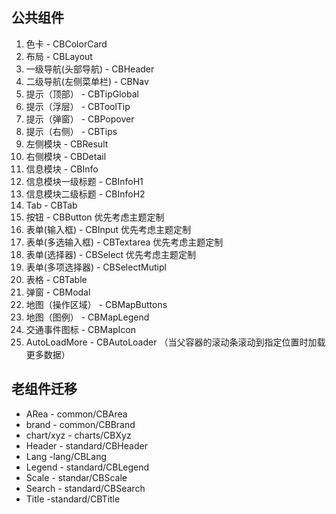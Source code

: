 ## 公共组件

1. 色卡                - CBColorCard 
1. 布局                - CBLayout
1. 一级导航(头部导航)    - CBHeader
1. 二级导航(左侧菜单栏)  - CBNav
1. 提示（顶部）        - CBTipGlobal
1. 提示（浮层）        - CBToolTip 
1. 提示（弹窗）        - CBPopover
1. 提示（右侧）        - CBTips
1. 左侧模块           - CBResult
1. 右侧模块           - CBDetail
1. 信息模块           - CBInfo 
1. 信息模块一级标题    - CBInfoH1
1. 信息模块二级标题    - CBInfoH2
1. Tab               - CBTab
1. 按钮              - CBButton 优先考虑主题定制
1. 表单(输入框)       - CBInput 优先考虑主题定制
1. 表单(多选输入框)    - CBTextarea 优先考虑主题定制
1. 表单(选择器)        - CBSelect 优先考虑主题定制
1. 表单(多项选择器)    - CBSelectMutipl
1. 表格              - CBTable 
1. 弹窗              - CBModal 
1. 地图（操作区域）    - CBMapButtons
1. 地图（图例）        - CBMapLegend 
1. 交通事件图标        - CBMapIcon 
1. AutoLoadMore     -  CBAutoLoader （当父容器的滚动条滚动到指定位置时加载更多数据）


## 老组件迁移

- ARea - common/CBArea
- brand - common/CBBrand
- chart/xyz - charts/CBXyz
- Header - standard/CBHeader
- Lang -lang/CBLang
- Legend - standard/CBLegend
- Scale - standar/CBScale
- Search - standard/CBSearch
- Title -standard/CBTitle


